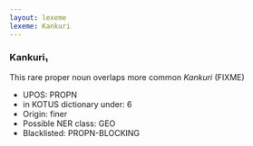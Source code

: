 ```yaml
---
layout: lexeme
lexeme: Kankuri
---
```


###  Kankuri₁

This rare proper noun overlaps more common *Kankuri* (FIXME)
* UPOS:  PROPN
* in KOTUS dictionary under:  6
* Origin:  finer
* Possible NER class:  GEO
* Blacklisted:  PROPN-BLOCKING


